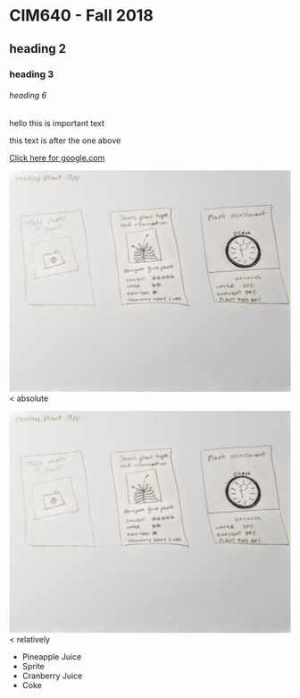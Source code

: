 # CIM640 - Fall 2018

## heading 2

### heading 3

###### heading 6


hello this is important text

this text is after the one above

[Click here for google.com](http://www.google.com)

![impossible app](https://github.com/vevagency/cim-640/blob/master/hw/impossible-sketch.jpg) < absolute

![impossible app](hw/impossible-sketch.jpg) < relatively

* Pineapple Juice
* Sprite
* Cranberry Juice
* Coke 
